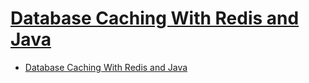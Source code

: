# [Database Caching With Redis and Java](https://dzone.com/articles/database-caching-with-redis-and-java)

- [Database Caching With Redis and Java](#database-caching-with-redis-and-java)


